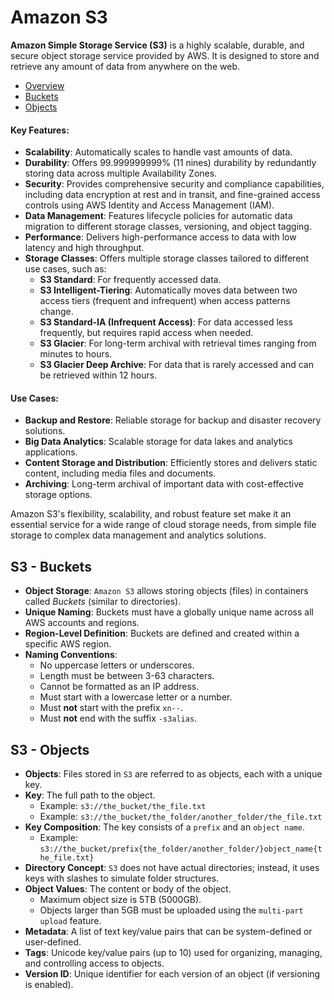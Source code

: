 # Amazon S3

**Amazon Simple Storage Service (S3)** is a highly scalable, durable, and secure object storage service provided by AWS. It is designed to store and retrieve any amount of data from anywhere on the web.

<!-- TOC depthFrom:2 -->
- [Overview](#overview)
- [Buckets](#s3---buckets)
- [Objects](#s3---objects) 
<!-- /TOC -->

#### Key Features:
- **Scalability**: Automatically scales to handle vast amounts of data.
- **Durability**: Offers 99.999999999% (11 nines) durability by redundantly storing data across multiple Availability Zones.
- **Security**: Provides comprehensive security and compliance capabilities, including data encryption at rest and in transit, and fine-grained access controls using AWS Identity and Access Management (IAM).
- **Data Management**: Features lifecycle policies for automatic data migration to different storage classes, versioning, and object tagging.
- **Performance**: Delivers high-performance access to data with low latency and high throughput.
- **Storage Classes**: Offers multiple storage classes tailored to different use cases, such as:
  - **S3 Standard**: For frequently accessed data.
  - **S3 Intelligent-Tiering**: Automatically moves data between two access tiers (frequent and infrequent) when access patterns change.
  - **S3 Standard-IA (Infrequent Access)**: For data accessed less frequently, but requires rapid access when needed.
  - **S3 Glacier**: For long-term archival with retrieval times ranging from minutes to hours.
  - **S3 Glacier Deep Archive**: For data that is rarely accessed and can be retrieved within 12 hours.

#### Use Cases:
- **Backup and Restore**: Reliable storage for backup and disaster recovery solutions.
- **Big Data Analytics**: Scalable storage for data lakes and analytics applications.
- **Content Storage and Distribution**: Efficiently stores and delivers static content, including media files and documents.
- **Archiving**: Long-term archival of important data with cost-effective storage options.

Amazon S3's flexibility, scalability, and robust feature set make it an essential service for a wide range of cloud storage needs, from simple file storage to complex data management and analytics solutions.


## S3 - Buckets

* **Object Storage**: `Amazon S3` allows storing objects (files) in containers called _Buckets_ (similar to directories).
* **Unique Naming**: Buckets must have a globally unique name across all AWS accounts and regions.
* **Region-Level Definition**: Buckets are defined and created within a specific AWS region.
* **Naming Conventions**:
  * No uppercase letters or underscores.
  * Length must be between 3-63 characters.
  * Cannot be formatted as an IP address.
  * Must start with a lowercase letter or a number.
  * Must **not** start with the prefix `xn--`.
  * Must **not** end with the suffix `-s3alias`.


## S3 - Objects

* **Objects**: Files stored in `S3` are referred to as objects, each with a unique key.
* **Key**: The full path to the object.
  * Example: `s3://the_bucket/the_file.txt`
  * Example: `s3://the_bucket/the_folder/another_folder/the_file.txt`
* **Key Composition**: The key consists of a `prefix` and an `object name`.
  * Example: `s3://the_bucket/prefix{the_folder/another_folder/}object_name{the_file.txt}`
* **Directory Concept**: `S3` does not have actual directories; instead, it uses keys with slashes to simulate folder structures.
* **Object Values**: The content or body of the object.
  * Maximum object size is 5TB (5000GB).
  * Objects larger than 5GB must be uploaded using the `multi-part upload` feature.
* **Metadata**: A list of text key/value pairs that can be system-defined or user-defined.
* **Tags**: Unicode key/value pairs (up to 10) used for organizing, managing, and controlling access to objects.
* **Version ID**: Unique identifier for each version of an object (if versioning is enabled).




